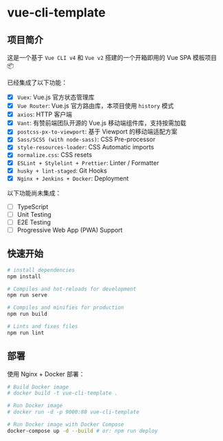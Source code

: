 # vue-cli-template

## 项目简介

这是一个基于 `Vue CLI v4` 和 `Vue v2` 搭建的一个开箱即用的 Vue SPA 模板项目 📦

已经集成了以下功能：

- [x] `Vuex`: Vue.js 官方状态管理库
- [x] `Vue Router`: Vue.js 官方路由库，本项目使用 `history` 模式
- [x] `axios`: HTTP 客户端
- [x] `Vant`: 有赞前端团队开源的 Vue.js 移动端组件库，支持按需加载
- [x] `postcss-px-to-viewport`: 基于 Viewport 的移动端适配方案
- [x] `Sass/SCSS (with node-sass)`: CSS Pre-processor
- [x] `style-resources-loader`: CSS Automatic imports
- [x] `normalize.css`: CSS resets
- [x] `ESLint + Stylelint + Prettier`: Linter / Formatter
- [x] `husky + lint-staged`: Git Hooks
- [x] `Nginx + Jenkins + Docker`: Deployment

以下功能尚未集成：

- [ ] TypeScript
- [ ] Unit Testing
- [ ] E2E Testing
- [ ] Progressive Web App (PWA) Support

## 快速开始

```bash
# install dependencies
npm install

# Compiles and hot-reloads for development
npm run serve

# Compiles and minifies for production
npm run build

# Lints and fixes files
npm run lint
```

## 部署

使用 Nginx + Docker 部署：

```bash
# Build Docker image
# docker build -t vue-cli-template .

# Run Docker image
# docker run -d -p 9000:80 vue-cli-template

# Run Docker image with Docker Compose
docker-compose up -d --build # or: npm run deploy
```

